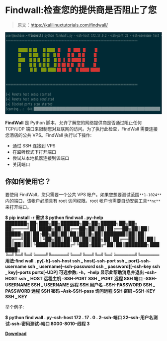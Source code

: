 # Findwall:检查您的提供商是否阻止了您

> 原文：<https://kalilinuxtutorials.com/findwall/>

[![](img/a8aa298b0551586702d6b2d5a81d1604.png)](https://blogger.googleusercontent.com/img/b/R29vZ2xl/AVvXsEgwCN_wY9X7N2XyPoJnQBTBjs6WapsWizT18xRHrq8TQw1qAkf0IbhZNJH75kHK--lq6cnW7DKVJZHMNTt76sz3O9KnfEPLjVEhHrWehSskZusI83eVWmb2rbwmItnpbLZfSWw1Bq_ks4Ii1cpI47yVf376ASs2U_qnoN8ver7z2OI77zTRWAcwwOzB/s728/FTiLy2nX0AAyUJQ.png)

**FindWall** 是 Python 脚本，允许了解您的网络提供商是否通过阻止任何 TCP/UDP 端口来限制您对互联网的访问。为了执行此检查，FindWall 需要连接您酒店的公共 VPS。FindWall 执行以下操作:

*   通过 SSH 连接到 VPS
*   在监听模式下打开端口
*   尝试从本地机器连接到该端口
*   关闭端口

## 你如何使用它？

要使用 FindWall，您只需要一个公共 VPS 帐户。如果您想要测试范围`**1-1024**`内的端口，该帐户必须具有 root 访问权限。root 帐户也需要自动安装工具`**nc**`来打开端口。

**$ pip install -r 需求
$ python find wall . py–help
███████╗██╗███╗██╗██████╗██╗██╗█████╗██╗██╗
██╔════╝██║████╗██║██╔══██╗██║██║██╔══██╗██║██║
█████╗██║██╔██╗██║██║██║██║█╗██║███████║██║██║
██╔══╝██║██║╚██╗██║██║██║██║███╗██║██╔══██║██║██║
██║██║██║╚████║██████╔╝╚███╔███╔╝██║██║███████╗███████╗
╚═╝╚═╝╚═╝╚═══╝╚═════╝╚══╝╚══╝╚═╝╚═╝╚══════╝╚══════
用法:find wall . py[-h]–ssh-host ssh _ host[–ssh-port ssh _ port]–ssh-username ssh _ username[–ssh-password ssh _ password][–ssh-key ssh _ key]–ports ports[–UDP]
可选参数:
-h，–help 显示此帮助消息并退出
–ssh-HOST ssh _ HOST 远程主机
–SSH-PORT SSH _ PORT 远程 SSH 端口
–SSH-USERNAME SSH _ USERNAME
远程 SSH 用户名
–SSH-PASSWORD SSH _ PASSWORD
远程 SSH 密码
–Ask-SSH-pass 询问远程 SSH 密码
–SSH-KEY SSH _ KEY**

举个例子:

**$ python find wall . py–ssh-host 172 . 17 . 0 . 2–ssh-端口 22–ssh-用户名测试–ssh-密码测试–端口 8000-8010–线程 3**

[**Download**](https://github.com/Peco602/findwall)